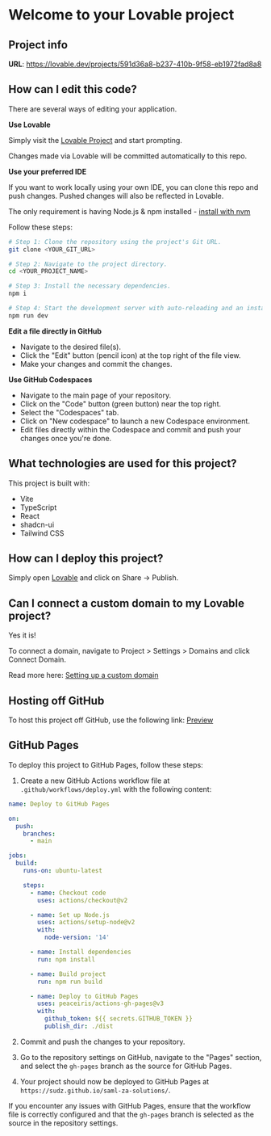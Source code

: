 # Welcome to your Lovable project

## Project info

**URL**: https://lovable.dev/projects/591d36a8-b237-410b-9f58-eb1972fad8a8

## How can I edit this code?

There are several ways of editing your application.

**Use Lovable**

Simply visit the [Lovable Project](https://lovable.dev/projects/591d36a8-b237-410b-9f58-eb1972fad8a8) and start prompting.

Changes made via Lovable will be committed automatically to this repo.

**Use your preferred IDE**

If you want to work locally using your own IDE, you can clone this repo and push changes. Pushed changes will also be reflected in Lovable.

The only requirement is having Node.js & npm installed - [install with nvm](https://github.com/nvm-sh/nvm#installing-and-updating)

Follow these steps:

```sh
# Step 1: Clone the repository using the project's Git URL.
git clone <YOUR_GIT_URL>

# Step 2: Navigate to the project directory.
cd <YOUR_PROJECT_NAME>

# Step 3: Install the necessary dependencies.
npm i

# Step 4: Start the development server with auto-reloading and an instant preview.
npm run dev
```

**Edit a file directly in GitHub**

- Navigate to the desired file(s).
- Click the "Edit" button (pencil icon) at the top right of the file view.
- Make your changes and commit the changes.

**Use GitHub Codespaces**

- Navigate to the main page of your repository.
- Click on the "Code" button (green button) near the top right.
- Select the "Codespaces" tab.
- Click on "New codespace" to launch a new Codespace environment.
- Edit files directly within the Codespace and commit and push your changes once you're done.

## What technologies are used for this project?

This project is built with:

- Vite
- TypeScript
- React
- shadcn-ui
- Tailwind CSS

## How can I deploy this project?

Simply open [Lovable](https://lovable.dev/projects/591d36a8-b237-410b-9f58-eb1972fad8a8) and click on Share -> Publish.

## Can I connect a custom domain to my Lovable project?

Yes it is!

To connect a domain, navigate to Project > Settings > Domains and click Connect Domain.

Read more here: [Setting up a custom domain](https://docs.lovable.dev/tips-tricks/custom-domain#step-by-step-guide)

## Hosting off GitHub

To host this project off GitHub, use the following link: [Preview](https://preview--saml-za-solutions.lovable.app/)

## GitHub Pages

To deploy this project to GitHub Pages, follow these steps:

1. Create a new GitHub Actions workflow file at `.github/workflows/deploy.yml` with the following content:

```yaml
name: Deploy to GitHub Pages

on:
  push:
    branches:
      - main

jobs:
  build:
    runs-on: ubuntu-latest

    steps:
      - name: Checkout code
        uses: actions/checkout@v2

      - name: Set up Node.js
        uses: actions/setup-node@v2
        with:
          node-version: '14'

      - name: Install dependencies
        run: npm install

      - name: Build project
        run: npm run build

      - name: Deploy to GitHub Pages
        uses: peaceiris/actions-gh-pages@v3
        with:
          github_token: ${{ secrets.GITHUB_TOKEN }}
          publish_dir: ./dist
```

2. Commit and push the changes to your repository.

3. Go to the repository settings on GitHub, navigate to the "Pages" section, and select the `gh-pages` branch as the source for GitHub Pages.

4. Your project should now be deployed to GitHub Pages at `https://sudz.github.io/saml-za-solutions/`.

If you encounter any issues with GitHub Pages, ensure that the workflow file is correctly configured and that the `gh-pages` branch is selected as the source in the repository settings.
